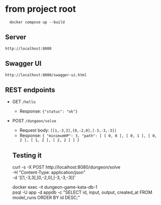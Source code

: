 # from project root

```shell
  docker compose up --build
```

## Server

`http://localhost:8080`



## Swagger UI

`http://localhost:8080/swagger-ui.html`

## REST endpoints

- GET `/hello`

  - Response: `{"status": "ok"}`

- POST `/dungeon/solve`

  - Request body: `[[1,-3,3],[0,-2,0],[-3,-3,-3]]`
  - Response: `{ "minimumHP": 3, "path": [ [ 0, 0 ], [ 0, 1 ], [ 0, 2 ], [ 1, 2 ], [ 2, 2 ] ] }`

  ## Testing it

  curl -s -X POST http://localhost:8080/dungeon/solve \
  -H "Content-Type: application/json" \
  -d '[[1,-3,3],[0,-2,0],[-3,-3,-3]]'

  docker exec -it dungeon-game-kata-db-1 \
  psql -U app -d appdb -c "SELECT id, input, output, created_at FROM model_runs ORDER BY id DESC;"
